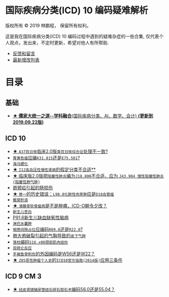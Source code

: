 # 国际疾病分类(ICD) 10 编码疑难解析

版权所有 © 2019 林鹏程， 保留所有权利。

这是我在国际疾病分类(ICD) 10 编码过程中遇到的疑难杂症的一些合集,
仅代表个人观点，发出来，不定时更新，希望对他人有所帮助.

- [反馈和留言](https://github.com/linpengcheng/icd10faq/issues)
- [最新增改列表](https://github.com/linpengcheng/icd10faq/commits/master)

# 目录

## 基础

- [**★ 儒家大统一之道--学科融合**(国际疾病分类、AI、数学、会计) **(更新到2019.09.22版)**](https://github.com/linpengcheng/PurefunctionPipelineDataflow/blob/master/doc/Tao_ICD.md)

## ICD 10

- [★ `A37百日咳`临床2.0版`类百日咳综合征`处理不一致?](./doc/A37.md)
- [`胃黄色瘤`应编`K31.815`还是`E75.501`?](./doc/E75.md)
- [`海马硬化`](./doc/G31.md)
- [★ `I12高血压性慢性肾病`的假定分类不合适**](./doc/I12.md)
- [★ 临床版2.0版把`阻塞性肺炎`编为`J18.800`不合适，应为 `J43.904 慢性阻塞性肺炎(阻塞性肺气肿)`](./doc/J43.md)
- [嵌顿疝引起的肠损伤](./doc/K68.md)
- [★ `卷一`的历史错误：`L98.0化脓性肉芽肿`应是`D18血管瘤`](./doc/L98.md)
- [`髂窝积液`](./doc/L94.md)
- [★ `滑膜骨软骨瘤病`是不是肿瘤，ICD-O朝令夕改？](./doc/M71.md)
- [`新生儿苍白`](./doc/P83.md)
- [P91.6新生儿缺血缺氧性脑病](./doc/P91.md)
- [`淋巴水囊肿`](./doc/Q82.md)
- [`咽旁间隙占位`应编码`R09.8`还是`R22.0`?](./doc/R09.md)
- [肺大疱破裂引起的气胸导致的`皮下气肿`](./doc/R22.md)
- [`落枕`编码`S16.x00颈部肌肉扭伤`](./doc/S16.md)
- [`双硫仑反应`](./doc/T50.md)
- [`手被鱼骨刺伤`的外因编码是W56还是W22？](./doc/W22.md)
- [★ `Z85恶性肿瘤个人史`的`ICD10官方指南(2014版)`应用三条件](./doc/Z85.md)

## ICD 9 CM 3

- [★ `经皮肾镜输尿管结石碎石取石术`编码56.0还是55.04？](./doc/55.md)

